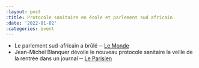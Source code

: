 ```yaml
---
:layout: post
:title: Protocole sanitaire en école et parlement sud africain
:date: '2022-01-02'
:categories: event
---
```

- Le parlement sud-africain a brûlé ─ [Le Monde](https://www.lemonde.fr/afrique/article/2022/01/02/afrique-du-sud-un-violent-incendie-devaste-le-parlement-du-cap_6107939_3212.html)
- Jean-Michel Blanquer dévoile le nouveau protocole sanitaire la veille de la rentrée dans un journal ─ [Le Parisien](https://www.leparisien.fr/societe/covid-19-a-lecole-tests-capteurs-co2-le-protocole-sanitaire-devoile-par-jean-michel-blanquer-02-01-2022-AHXD7DWDPJC7FIQJLUZT25I5VY.php)
